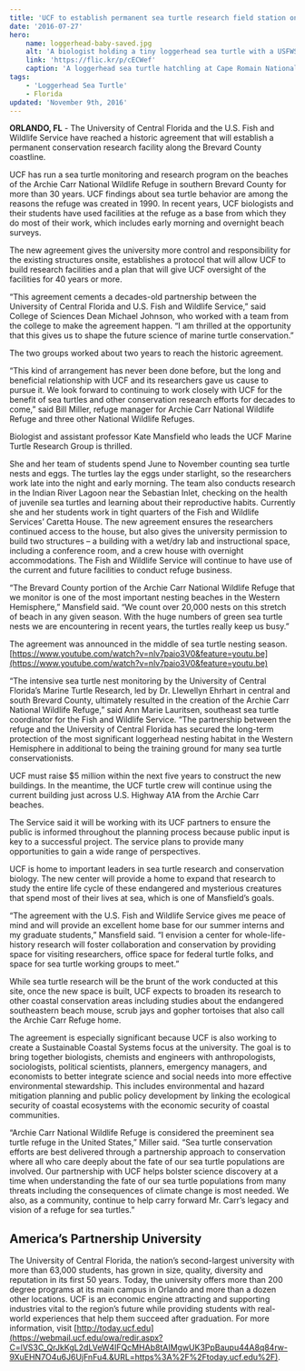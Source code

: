 ```yaml
---
title: 'UCF to establish permanent sea turtle research field station on Archie Carr National Wildlife Refuge'
date: '2016-07-27'
hero:
    name: loggerhead-baby-saved.jpg
    alt: 'A biologist holding a tiny loggerhead sea turtle with a USFWS biologist in uniform in the background.'
    link: 'https://flic.kr/p/cECWef'
    caption: 'A loggerhead sea turtle hatchling at Cape Romain National Wildlife Refuge. Photo by Keith Fuller for USFWS.'
tags:
    - 'Loggerhead Sea Turtle'
    - Florida
updated: 'November 9th, 2016'
---
```

**ORLANDO, FL** - The University of Central Florida and the U.S. Fish and Wildlife Service have reached a historic agreement that will establish a permanent conservation research facility along the Brevard County coastline.

UCF has run a sea turtle monitoring and research program on the beaches of the Archie Carr National Wildlife Refuge in southern Brevard County for more than 30 years. UCF findings about sea turtle behavior are among the reasons the refuge was created in 1990\. In recent years, UCF biologists and their students have used facilities at the refuge as a base from which they do most of their work, which includes early morning and overnight beach surveys.

The new agreement gives the university more control and responsibility for the existing structures onsite, establishes a protocol that will allow UCF to build research facilities and a plan that will give UCF oversight of the facilities for 40 years or more.

“This agreement cements a decades-old partnership between the University of Central Florida and U.S. Fish and Wildlife Service,” said College of Sciences Dean Michael Johnson, who worked with a team from the college to make the agreement happen. “I am thrilled at the opportunity that this gives us to shape the future science of marine turtle conservation.”

The two groups worked about two years to reach the historic agreement.

“This kind of arrangement has never been done before, but the long and beneficial relationship with UCF and its researchers gave us cause to pursue it. We look forward to continuing to work closely with UCF for the benefit of sea turtles and other conservation research efforts for decades to come,” said Bill Miller, refuge manager for Archie Carr National Wildlife Refuge and three other National Wildlife Refuges.

Biologist and assistant professor Kate Mansfield who leads the UCF Marine Turtle Research Group is thrilled.

She and her team of students spend June to November counting sea turtle nests and eggs. The turtles lay the eggs under starlight, so the researchers work late into the night and early morning. The team also conducts research in the Indian River Lagoon near the Sebastian Inlet, checking on the health of juvenile sea turtles and learning about their reproductive habits. Currently she and her students work in tight quarters of the Fish and Wildlife Services’ Caretta House. The new agreement ensures the researchers continued access to the house, but also gives the university permission to build two structures – a building with a wet/dry lab and instructional space, including a conference room, and a crew house with overnight accommodations. The Fish and Wildlife Service will continue to have use of the current and future facilities to conduct refuge business.

“The Brevard County portion of the Archie Carr National Wildlife Refuge that we monitor is one of the most important nesting beaches in the Western Hemisphere,” Mansfield said. “We count over 20,000 nests on this stretch of beach in any given season. With the huge numbers of green sea turtle nests we are encountering in recent years, the turtles really keep us busy.”

The agreement was announced in the middle of sea turtle nesting season. [https://www.youtube.com/watch?v=nlv7paio3V0&feature=youtu.be](https://www.youtube.com/watch?v=nlv7paio3V0&feature=youtu.be)

“The intensive sea turtle nest monitoring by the University of Central Florida’s Marine Turtle Research, led by Dr. Llewellyn Ehrhart in central and south Brevard County, ultimately resulted in the creation of the Archie Carr National Wildlife Refuge,” said Ann Marie Lauritsen, southeast sea turtle coordinator for the Fish and Wildlife Service. “The partnership between the refuge and the University of Central Florida has secured the long-term protection of the most significant loggerhead nesting habitat in the Western Hemisphere in additional to being the training ground for many sea turtle conservationists.

UCF must raise $5 million within the next five years to construct the new buildings. In the meantime, the UCF turtle crew will continue using the current building just across U.S. Highway A1A from the Archie Carr beaches.

The Service said it will be working with its UCF partners to ensure the public is informed throughout the planning process because public input is key to a successful project. The service plans to provide many opportunities to gain a wide range of perspectives.

UCF is home to important leaders in sea turtle research and conservation biology. The new center will provide a home to expand that research to study the entire life cycle of these endangered and mysterious creatures that spend most of their lives at sea, which is one of Mansfield’s goals.

“The agreement with the U.S. Fish and Wildlife Service gives me peace of mind and will provide an excellent home base for our summer interns and my graduate students,” Mansfield said. “I envision a center for whole-life-history research will foster collaboration and conservation by providing space for visiting researchers, office space for federal turtle folks, and space for sea turtle working groups to meet.”

While sea turtle research will be the brunt of the work conducted at this site, once the new space is built, UCF expects to broaden its research to other coastal conservation areas including studies about the endangered southeastern beach mouse, scrub jays and gopher tortoises that also call the Archie Carr Refuge home.

The agreement is especially significant because UCF is also working to create a Sustainable Coastal Systems focus at the university. The goal is to bring together biologists, chemists and engineers with anthropologists, sociologists, political scientists, planners, emergency managers, and economists to better integrate science and social needs into more effective environmental stewardship. This includes environmental and hazard mitigation planning and public policy development by linking the ecological security of coastal ecosystems with the economic security of coastal communities.

“Archie Carr National Wildlife Refuge is considered the preeminent sea turtle refuge in the United States,” Miller said. “Sea turtle conservation efforts are best delivered through a partnership approach to conservation where all who care deeply about the fate of our sea turtle populations are involved. Our partnership with UCF helps bolster science discovery at a time when understanding the fate of our sea turtle populations from many threats including the consequences of climate change is most needed. We also, as a community, continue to help carry forward Mr. Carr’s legacy and vision of a refuge for sea turtles.”

## America’s Partnership University

The University of Central Florida, the nation’s second-largest university with more than 63,000 students, has grown in size, quality, diversity and reputation in its first 50 years. Today, the university offers more than 200 degree programs at its main campus in Orlando and more than a dozen other locations. UCF is an economic engine attracting and supporting industries vital to the region’s future while providing students with real-world experiences that help them succeed after graduation. For more information, visit [http://today.ucf.edu](https://webmail.ucf.edu/owa/redir.aspx?C=lVS3C_QrJkKgL2dLVeW4IFQcMHAb8tAIMgwUK3PpBaupu44A8q84rw-9XuEHN7O4u6J6UjFnFu4.&URL=https%3A%2F%2Ftoday.ucf.edu%2F).
